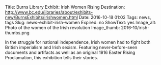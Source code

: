 Title: Burns Library Exhibit: Irish Women Rising
Destination: http://www.bc.edu/libraries/about/exhibits-new/BurnsExhibits/irishwomen.html
Date: 2016-10-18 01:02 
Tags: news, tags 
Slug: news-exhibit-irish-women 
Expired: no
ShowText: yes
Image_alt: Photo of the women of the Irish revolution
Image_thumb: 2016-10/irish-thumbs.png

In the struggle for national independence, Irish women had to fight both British imperialism and Irish sexism.  Featuring never-before-seen documents and artifacts as well as an original 1916 Easter Rising Proclamation, this exhibition tells their stories.